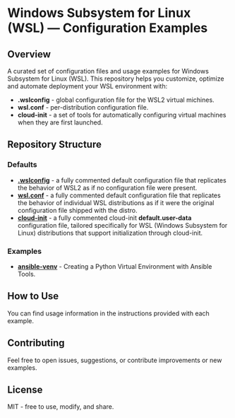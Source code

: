 # Windows Subsystem for Linux (WSL) — Configuration Examples

## Overview

A curated set of configuration files and usage examples for Windows Subsystem for Linux (WSL).
This repository helps you customize, optimize and automate deployment your WSL environment with:

- **.wslconfig** - global configuration file for the WSL2 virtual michines.
- **wsl.conf** - per-distribution configuration file.
- **cloud-init** - a set of tools for automatically configuring virtual machines when they are first launched.

## Repository Structure

### Defaults

- [**.wslconfig**](https://github.com/greengorych/wsl-configurations/tree/main/defaults/.wslconfig) - a fully commented default configuration file that replicates the behavior of WSL2 as if no configuration file were present.
- [**wsl.conf**](https://github.com/greengorych/wsl-configurations/tree/main/defaults/wsl.conf) - a fully commented default configuration file that replicates the behavior of individual WSL distributions as if it were the original configuration file shipped with the distro.
- [**cloud-init**](https://github.com/greengorych/wsl-configurations/tree/main/defaults/.cloud-init) - a fully commented cloud-init **default.user-data** configuration file, tailored specifically for WSL (Windows Subsystem for Linux) distributions that support initialization through cloud-init.

### Examples

- [**ansible-venv**](https://github.com/greengorych/wsl-configurations/tree/main/examples/ansible-venv) - Creating a Python Virtual Environment with Ansible Tools.

## How to Use

You can find usage information in the instructions provided with each example.

## Contributing

Feel free to open issues, suggestions, or contribute improvements or new examples.

## License

MIT - free to use, modify, and share.
